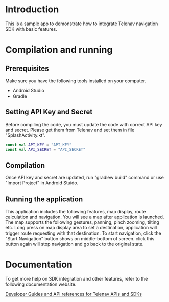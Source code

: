 # Introduction
This is a sample app to demonstrate how to integrate Telenav navigation SDK with basic features.

# Compilation and running

## Prerequisites
Make sure you have the following tools installed on your computer.
- Android Studio
- Gradle

## Setting API Key and Secret
Before compiling the code, you must update the code with correct API key and secret. Please get them from Telenav and set them in file "SplashActivity.kt".
```kotlin
const val API_KEY = "API_KEY"
const val API_SECRET = "API_SECRET"
```

## Compilation
Once API key and secret are updated, run "gradlew build" command or use "Import Project" in Android Stuido.

## Running the application
This application includes the following features, map display, route calculation and navigation.
You will see a map after application is launched. The map supports the following gestures, panning, pinch zooming, tilting etc.
Long press on map display area to set a destination, application will trigger route requesting with that destination.
To start navigation, click the "Start Navigation" button shows on middle-bottom of screen. click this button again will stop navigation and go back to the original state.

# Documentation
To get more help on SDK integration and other features, refer to the following documentation website.

[Developer Guides and API references for Telenav APIs and SDKs](https://docs.telenav.com/overview/index.html)
